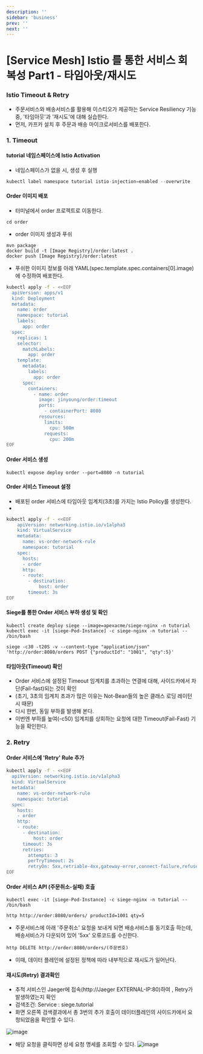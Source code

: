 ```yaml
---
description: ''
sidebar: 'business'
prev: ''
next: ''
---
```


# [Service Mesh] Istio 를 통한 서비스 회복성 Part1 - 타임아웃/재시도

### Istio Timeout & Retry

- 주문서비스와 배송서비스를 활용해 이스티오가 제공하는 Service Resiliency 기능 중, '타임아웃'과 '재시도'에 대해 실습한다. 
- 먼저, 카프카 설치 후 주문과 배송 마이크로서비스를 배포한다.
 
### 1. Timeout

#### tutorial 네임스페이스에 Istio Activation
- 네임스페이스가 없을 시, 생성 후 실행
```java
kubectl label namespace tutorial istio-injection=enabled --overwrite
```

#### Order 이미지 배포
- 터미널에서 order 프로젝트로 이동한다.
```
cd order
```
- order 이미지 생성과 푸쉬
```
mvn package
docker build -t [Image Registry]/order:latest .
docker push [Image Registry]/order:latest
```
- 푸쉬한 이미지 정보를 아래 YAML(spec.template.spec.containers&#91;0&#93;.image)에 수정하여 배포한다.

```bash
kubectl apply -f - <<EOF
  apiVersion: apps/v1
  kind: Deployment
  metadata:
    name: order
    namespace: tutorial
    labels:
      app: order
  spec:
    replicas: 1
    selector:
      matchLabels:
        app: order
    template:
      metadata:
        labels:
          app: order
      spec:
        containers:
          - name: order
            image: jinyoung/order:timeout
            ports:
              - containerPort: 8080
            resources:
              limits:
                cpu: 500m
              requests:
                cpu: 200m
EOF
```

#### Order 서비스 생성
```
kubectl expose deploy order --port=8080 -n tutorial
```

#### Order 서비스 Timeout 설정
- 배포된 order 서비스에 타임아웃 임계치(3초)를 가지는 Istio Policy를 생성한다.
- 
```bash
kubectl apply -f - <<EOF
    apiVersion: networking.istio.io/v1alpha3
    kind: VirtualService
    metadata:
      name: vs-order-network-rule
      namespace: tutorial
    spec:
      hosts:
      - order
      http:
      - route:
        - destination:
            host: order
        timeout: 3s
EOF
```
#### Siege를 통한 Order 서비스 부하 생성 및 확인
```
kubectl create deploy siege --image=apexacme/siege-nginx -n tutorial
kubectl exec -it [siege-Pod-Instance] -c siege-nginx -n tutorial -- /bin/bash
```
```
siege -c30 -t20S -v --content-type "application/json" 'http://order:8080/orders POST {"productId": "1001", "qty":5}'
```
#### 타임아웃(Timeout) 확인
- Order 서비스에 설정된 Timeout 임계치를 초과하는 연결에 대해, 사이드카에서  차단(Fail-fast)되는 것이 확인
- (초기, 3초의 임계치 초과가 많은  이유는 Not-Bean들의 높은 클래스 로딩 레이턴시 때문)
- 다시 한번, 동일 부하를 발생해 본다.
- 이번엔 부하를 높여(-c50) 임계치를 상회하는 요청에 대한 Timeout(Fail-Fast) 기능을 확인한다.

### 2. Retry

#### Order 서비스에 'Retry' Rule 추가

```bash
kubectl apply -f - <<EOF
  apiVersion: networking.istio.io/v1alpha3
  kind: VirtualService
  metadata:
    name: vs-order-network-rule
    namespace: tutorial
  spec:
    hosts:
    - order
    http:
    - route:
      - destination:
          host: order
      timeout: 3s
      retries:
        attempts: 3
        perTryTimeout: 2s
        retryOn: 5xx,retriable-4xx,gateway-error,connect-failure,refused-stream
EOF
```

#### Order 서비스 API (주문취소-실패) 호출
```
kubectl exec -it [siege-Pod-Instance] -c siege-nginx -n tutorial -- /bin/bash

http http://order:8080/orders/ productId=1001 qty=5
```
- 주문서비스에 아래 '주문취소' 요청을 보내게 되면 배송서비스를 동기호출 하는데, 배송서비스가 다운되어 있어 '5xx' 오류코드를 수신한다. 
```
http DELETE http://order:8080/orders/(주문번호)
```
- 이때, 데이터 플레인에 설정된 정책에 따라 내부적으로 재시도가 일어난다.


#### 재시도(Retry) 결과확인

- 추척 서비스인 Jaeger에 접속(http://Jaeger EXTERNAL-IP:80)하여 , Retry가 발생하였는지 확인
- 검색조건: Service : siege.tutorial
- 화면 오른쪽 검색결과에서  총 3번의 추가 호출이 데이터플레인의 사이드카에서 요청되었음을 확인할 수 있다.

![image](https://user-images.githubusercontent.com/35618409/135967043-086c621e-c04a-4089-8432-e3db8a999a95.png)

- 해당 요청을 클릭하면 상세 요청 명세를 조회할 수 있다.
![image](https://user-images.githubusercontent.com/35618409/135967305-a6c93ef4-b2f1-48dd-8186-1ac20025b7f7.png)
